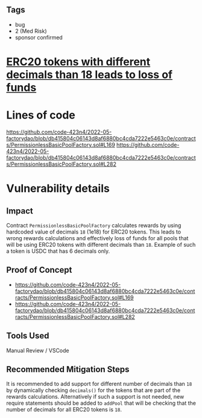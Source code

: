 ## Tags

- bug
- 2 (Med Risk)
- sponsor confirmed

# [ERC20 tokens with different decimals than 18 leads to loss of funds](https://github.com/code-423n4/2022-05-factorydao-findings/issues/47) 

# Lines of code

https://github.com/code-423n4/2022-05-factorydao/blob/db415804c06143d8af6880bc4cda7222e5463c0e/contracts/PermissionlessBasicPoolFactory.sol#L169
https://github.com/code-423n4/2022-05-factorydao/blob/db415804c06143d8af6880bc4cda7222e5463c0e/contracts/PermissionlessBasicPoolFactory.sol#L282


# Vulnerability details

## Impact
Contract `PermissionlessBasicPoolFactory` calculates rewards by using hardcoded value of decimals `18` (1e18) for ERC20 tokens. This leads to wrong rewards calculations and effectively loss of funds for all pools that will be using ERC20 tokens with different decimals than `18`. Example of such a token is USDC that has 6 decimals only.

## Proof of Concept
* https://github.com/code-423n4/2022-05-factorydao/blob/db415804c06143d8af6880bc4cda7222e5463c0e/contracts/PermissionlessBasicPoolFactory.sol#L169
* https://github.com/code-423n4/2022-05-factorydao/blob/db415804c06143d8af6880bc4cda7222e5463c0e/contracts/PermissionlessBasicPoolFactory.sol#L282

## Tools Used
Manual Review / VSCode

## Recommended Mitigation Steps
It is recommended to add support for different number of decimals than `18` by dynamically checking `decimals()` for the tokens that are part of the rewards calculations. Alternatively if such a support is not needed, new require statements should be added to `addPool` that will be checking that the number of decimals for all ERC20 tokens is `18`.

